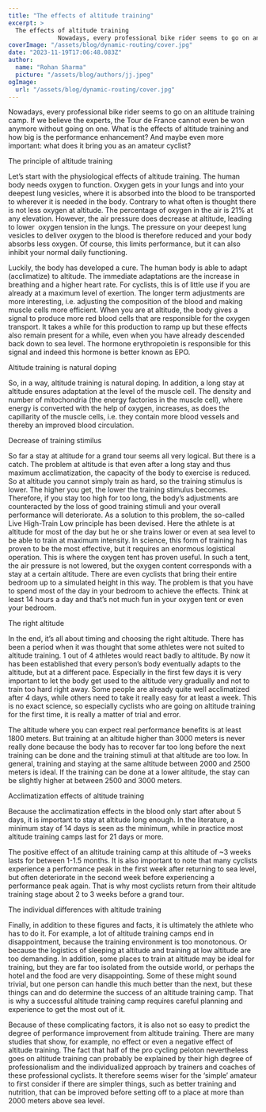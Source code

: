 ```yaml
---
title: "The effects of altitude training"
excerpt: >
  The effects of altitude training
              Nowadays, every professional bike rider seems to go on an altitude training camp. If we believe the experts, the Tour de France cannot even be won anymore
coverImage: "/assets/blog/dynamic-routing/cover.jpg"
date: "2023-11-19T17:06:48.083Z"
author:
  name: "Rohan Sharma"
  picture: "/assets/blog/authors/jj.jpeg"
ogImage:
  url: "/assets/blog/dynamic-routing/cover.jpg"
---
```


Nowadays, every professional bike rider seems to go on an altitude training camp. If we believe the experts, the Tour de France cannot even be won anymore without going on one. What is the effects of altitude training and how big is the performance enhancement? And maybe even more important: what does it bring you as an amateur cyclist?



The principle of altitude training



Let’s start with the physiological effects of altitude training. The human body needs oxygen to function. Oxygen gets in your lungs and into your deepest lung vesicles, where it is absorbed into the blood to be transported to wherever it is needed in the body. Contrary to what often is thought there is not less oxygen at altitude. The percentage of oxygen in the air is 21% at any elevation. However, the air pressure does decrease at altitude, leading to lower  oxygen tension in the lungs. The pressure on your deepest lung vesicles to deliver oxygen to the blood is therefore reduced and your body absorbs less oxygen. Of course, this limits performance, but it can also inhibit your normal daily functioning.



Luckily, the body has developed a cure. The human body is able to adapt (acclimatize) to altitude. The immediate adaptations are the increase in breathing and a higher heart rate. For cyclists, this is of little use if you are already at a maximum level of exertion. The longer term adjustments are more interesting, i.e. adjusting the composition of the blood and making muscle cells more efficient. When you are at altitude, the body gives a signal to produce more red blood cells that are responsible for the oxygen transport. It takes a while for this production to ramp up but these effects also remain present for a while, even when you have already descended back down to sea level. The hormone erythropoietin is responsible for this signal and indeed this hormone is better known as EPO.

Altitude training is natural doping

So, in a way, altitude training is natural doping. In addition, a long stay at altitude ensures adaptation at the level of the muscle cell. The density and number of mitochondria (the energy factories in the muscle cell), where energy is converted with the help of oxygen, increases, as does the capillarity of the muscle cells, i.e. they contain more blood vessels and thereby an improved blood circulation.



Decrease of training stimilus



So far a stay at altitude for a grand tour seems all very logical. But there is a catch. The problem at altitude is that even after a long stay and thus maximum acclimatization, the capacity of the body to exercise is reduced. So at altitude you cannot simply train as hard, so the training stimulus is lower. The higher you get, the lower the training stimulus becomes. Therefore, if you stay too high for too long, the body’s adjustments are counteracted by the loss of good training stimuli and your overall performance will deteriorate. As a solution to this problem, the so-called Live High-Train Low principle has been devised. Here the athlete is at altitude for most of the day but he or she trains lower or even at sea level to be able to train at maximum intensity. In science, this form of training has proven to be the most effective, but it requires an enormous logistical operation. This is where the oxygen tent has proven useful. In such a tent, the air pressure is not lowered, but the oxygen content corresponds with a stay at a certain altitude. There are even cyclists that bring their entire bedroom up to a simulated height in this way. The problem is that you have to spend most of the day in your bedroom to achieve the effects. Think at least 14 hours a day and that’s not much fun in your oxygen tent or even your bedroom.

The right altitude



In the end, it’s all about timing and choosing the right altitude. There has been a period when it was thought that some athletes were not suited to altitude training. 1 out of 4 athletes would react badly to altitude. By now it has been established that every person’s body eventually adapts to the altitude, but at a different pace. Especially in the first few days it is very important to let the body get used to the altitude very gradually and not to train too hard right away. Some people are already quite well acclimatized after 4 days, while others need to take it really easy for at least a week. This is no exact science, so especially cyclists who are going on altitude training for the first time, it is really a matter of trial and error.



The altitude where you can expect real performance benefits is at least 1800 meters. But training at an altitude higher than 3000 meters is never really done because the body has to recover far too long before the next training can be done and the training stimuli at that altitude are too low. In general, training and staying at the same altitude between 2000 and 2500 meters is ideal. If the training can be done at a lower altitude, the stay can be slightly higher at between 2500 and 3000 meters.

Acclimatization effects of altitude training



Because the acclimatization effects in the blood only start after about 5 days, it is important to stay at altitude long enough. In the literature, a minimum stay of 14 days is seen as the minimum, while in practice most altitude training camps last for 21 days or more.

The positive effect of an altitude training camp at this altitude of ~3 weeks lasts for between 1-1.5 months. It is also important to note that many cyclists experience a performance peak in the first week after returning to sea level, but often deteriorate in the second week before experiencing a performance peak again. That is why most cyclists return from their altitude training stage about 2 to 3 weeks before a grand tour.



The individual differences with altitude training



Finally, in addition to these figures and facts, it is ultimately the athlete who has to do it. For example, a lot of altitude training camps end in disappointment, because the training environment is too monotonous. Or because the logistics of sleeping at altitude and training at low altitude are too demanding. In addition, some places to train at altitude may be ideal for training, but they are far too isolated from the outside world, or perhaps the hotel and the food are very disappointing. Some of these might sound trivial, but one person can handle this much better than the next, but these things can and do determine the success of an altitude training camp. That is why a successful altitude training camp requires careful planning and experience to get the most out of it.



Because of these complicating factors, it is also not so easy to predict the degree of performance improvement from altitude training. There are many studies that show, for example, no effect or even a negative effect of altitude training. The fact that half of the pro cycling peloton nevertheless goes on altitude training can probably be explained by their high degree of professionalism and the individualized approach by trainers and coaches of these professional cyclists. It therefore seems wiser for the ‘simple’ amateur to first consider if there are simpler things, such as better training and nutrition, that can be improved before setting off to a place at more than 2000 meters above sea level.